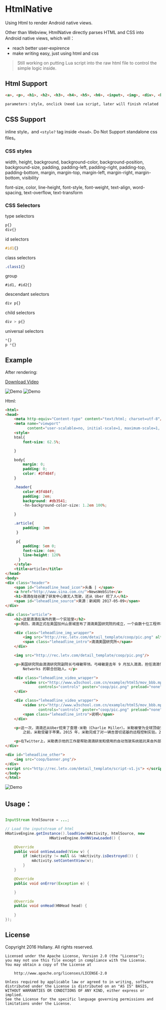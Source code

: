 HtmlNative
========

Using Html to render Android native views.

Other than Webview, HtmlNative directly parses HTML and CSS into Android native views, which will：

- reach better user-expirence
- make writing easy, just using html and css

> Still working on putting Lua script into the raw html file to control the simple logic inside.

## Html Support

```html
<a>, <p>, <h1>, <h2>, <h3>, <h4>, <h5>, <h6>, <input>, <img>, <div>, <br>, <iframe>

parameters：style, onclick（need Lua script, later will finish related function), id, class, href(for <a>), src(for <img>)
```

## CSS Support

inline style，and ```<style?``` tag inside ```<head>```. Do Not Support standalone css files。

### CSS styles

width, height, background, background-color, background-position, background-size, padding, padding-left, padding-right, padding-top, padding-bottom, margin, margin-top, margin-left, margin-right, margin-bottom, visibility

font-size, color, line-height, font-style, font-weight, text-align, word-spacing, text-overflow, text-transform

### CSS Selectors

type selectors

```css
p{}
div{}
```

id selectors

```css
#id1{}
```

class selectors

```css
.class1{}
```

group

```
#id1, #id2{}
```

descendant selectors

```css
div p{}
```

child selectors

```css
div > p{}
```

universal selectors

```css
*{}
p *{}
```


## Example

After rendering:

[Download Video](doc/screen1.mp4)

![Demo](doc/screen1.jpg)
![Demo](doc/screen2.jpg)

Html:

```html
<html>
<head>
    <meta http-equiv="Content-type" content="text/html; charset=utf-8"/>
    <meta name="viewport"
          content="user-scalable=no, initial-scale=1, maximum-scale=1, minimum-scale=1"/>
    <style>
	html{
		font-size: 62.5%;

	}

	body{
		margin: 0;
		padding: 0;
		color: #3f484f;
	}

	.header{
	    color:#3f484f;
		padding: 2em;
		background: #db3541;
		-hn-background-color-size: 1.2em 100%;

	}

	.article{
	    padding: 3em
	 }

	 p{
	    padding: 5em 0;
	    font-size: 4em;
	    line-height: 120%
	  }
    </style>
    <title>article</title>
</head>
<body>
<div class="header">
    <span id="leheadline_head_icon">头条 | </span>
    <a href="http://www.sina.com.cn/">NewsWebSite</a>
    <h1>滴滴在硅谷建了研发中心做无人驾驶，还从 Uber 挖了人</h1>
    <span id="leheadline_source">来源：新闻网 2017-05-09</span>
</div>

<div class="article">
    <h2>这是滴滴在海外的第一个实验室</h2>
    <p>周四，滴滴正式在美国加州山景城宣布了滴滴美国研究院的成立，一个由数十位工程师和研究人员组成的团队，已经入驻这里，从大数据安全和无人驾驶两个方向展开研究。</p>

    <div class="leheadline_img_wrapper">
        <img src="http://rec.letv.com/detail_template/coop/pic.png" alt="新闻说明"/>
        <span class="leheadline_intro">滴滴美国研究所</span>
    </div>

    <img src="http://rec.letv.com/detail_template/coop/pic.png"/>

    <p>美国研究院由滴滴研究院副院长弓峰敏带领。弓峰敏是去年 9 月加入滴滴，担任滴滴信息安全战略副总裁和滴滴研究院副院长，并开始组建美国研究院。加盟滴滴之前，他是安全公司 Palo Alto
        Networks 的联合创始人。</p>

    <div class="leheadline_video_wrapper">
        <video src="http://www.w3school.com.cn/example/html5/mov_bbb.mp4" type="video/mp4"
               controls="controls" poster="coop/pic.png" preload="none"></video>
    </div>

    <div class="leheadline_video_wrapper">
        <video src="http://www.w3school.com.cn/example/html5/mov_bbb.mp4" type="video/mp4"
               controls="controls" poster="coop/pic.png" preload="none"></video>
        <span class="leheadline_intro">说明</span>
    </div>

    <p>这一次，滴滴还从Uber挖来了查理·米勒（Charlie Miller）。米勒被誉为全球顶级安全专家，曾是一名黑客，从事苹果越狱和安全研究，在加入 Uber
        之前，米勒受雇于苹果。2015 年，米勒完成了对一辆吉普切诺基的远程控制实验。2015 年 9 月，他加入Uber担任汽车安全工程师。</p>

    <p>在Twitter上，米勒表示他的工作是帮助滴滴研发和使用的自动驾驶系统抵抗来自外部的攻击和威胁。在宣布加入滴滴美国研究院的消息之后，他又发布推文表示实验室正在招人。</p>
</div>

<div id="leheadline_other">
    <img src="coop/banner.png"/>
</div>
<script src="http://rec.letv.com/detail_template/script-v1.js"> </script>
</body>
</html>
```

![Demo](doc/example-3.jpg)

## Usage：

```java

InputStream htmlSource = ...;

// Load the inputstream of html
HNativeEngine.getInstance().loadView(mActivity, htmlSource, new
                    HNativeEngine.OnHNViewLoaded() {

    @Override
    public void onViewLoaded(View v) {
        if (mActivity != null && !mActivity.isDestroyed()) {
            mActivity.setContentView(v);
        }
    }

    @Override
    public void onError(Exception e) {

    }

    @Override
    public void onHead(HNHead head) {
        
    }
});

```


## License

Copyright 2016 Hsllany. All rights reserved.

    Licensed under the Apache License, Version 2.0 (the "License");
    you may not use this file except in compliance with the License.
    You may obtain a copy of the License at

        http://www.apache.org/licenses/LICENSE-2.0

    Unless required by applicable law or agreed to in writing, software
    distributed under the License is distributed on an "AS IS" BASIS,
    WITHOUT WARRANTIES OR CONDITIONS OF ANY KIND, either express or implied.
    See the License for the specific language governing permissions and
    limitations under the License.

